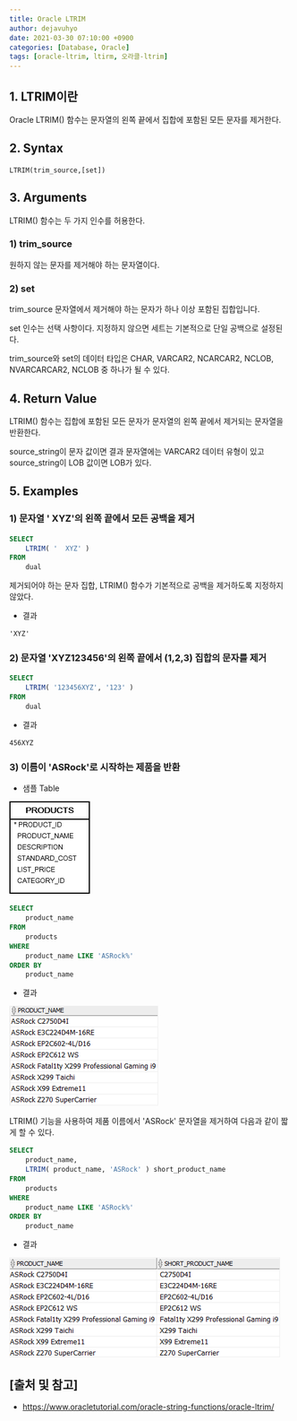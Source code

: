 ```yaml
---
title: Oracle LTRIM
author: dejavuhyo
date: 2021-03-30 07:10:00 +0900
categories: [Database, Oracle]
tags: [oracle-ltrim, ltirm, 오라클-ltrim]
---
```


## 1. LTRIM이란
Oracle LTRIM() 함수는 문자열의 왼쪽 끝에서 집합에 포함된 모든 문자를 제거한다.

## 2. Syntax

```text
LTRIM(trim_source,[set])
```

## 3. Arguments
LTRIM() 함수는 두 가지 인수를 허용한다.

### 1) trim_source
원하지 않는 문자를 제거해야 하는 문자열이다.

### 2) set
trim_source 문자열에서 제거해야 하는 문자가 하나 이상 포함된 집합입니다.

set 인수는 선택 사항이다. 지정하지 않으면 세트는 기본적으로 단일 공백으로 설정된다.

trim_source와 set의 데이터 타입은 CHAR, VARCAR2, NCARCAR2, NCLOB, NVARCARCAR2, NCLOB 중 하나가 될 수 있다.

## 4. Return Value
LTRIM() 함수는 집합에 포함된 모든 문자가 문자열의 왼쪽 끝에서 제거되는 문자열을 반환한다.

source_string이 문자 값이면 결과 문자열에는 VARCAR2 데이터 유형이 있고 source_string이 LOB 값이면 LOB가 있다.

## 5. Examples

### 1) 문자열 '  XYZ'의 왼쪽 끝에서 모든 공백을 제거

```sql
SELECT
    LTRIM( '  XYZ' )
FROM
    dual
```

제거되어야 하는 문자 집합, LTRIM() 함수가 기본적으로 공백을 제거하도록 지정하지 않았다.

* 결과

```text
'XYZ'
```

### 2) 문자열 'XYZ123456'의 왼쪽 끝에서 (1,2,3) 집합의 문자를 제거

```sql
SELECT
    LTRIM( '123456XYZ', '123' )
FROM
    dual
```

* 결과

```text
456XYZ
```

### 3) 이름이 'ASRock'로 시작하는 제품을 반환

* 샘플 Table

![products-table](/assets/img/2021-03-30-oracle-ltrim/products-table.png)

```sql
SELECT
    product_name
FROM
    products
WHERE
    product_name LIKE 'ASRock%'
ORDER BY
    product_name
```

* 결과

![ltrim-funcion-example](/assets/img/2021-03-30-oracle-ltrim/ltrim-funcion-example.png)

LTRIM() 기능을 사용하여 제품 이름에서 'ASRock' 문자열을 제거하여 다음과 같이 짧게 할 수 있다.

```sql
SELECT
    product_name,
    LTRIM( product_name, 'ASRock' ) short_product_name
FROM
    products
WHERE
    product_name LIKE 'ASRock%'
ORDER BY
    product_name
```
* 결과

![ltrim-funcion](/assets/img/2021-03-30-oracle-ltrim/ltrim-funcion.png)

## [출처 및 참고]
* <https://www.oracletutorial.com/oracle-string-functions/oracle-ltrim/>
